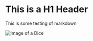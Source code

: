 # This is a H1 Header
This is some testing of markdown

![Image of a Dice](https://p1.pxfuel.com/preview/477/217/303/cube-play-random-luck.jpg)
